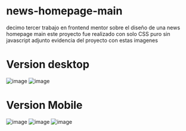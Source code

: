 # news-homepage-main
decimo tercer trabajo en frontend mentor sobre el diseño de una news homepage main este proyecto fue realizado con solo CSS puro sin javascript adjunto evidencia
del proyecto con estas imagenes 

# Version desktop 

![image](https://user-images.githubusercontent.com/106981529/204061051-4d8e11d3-56c5-427a-8fe0-68e0d10f2866.png)
![image](https://user-images.githubusercontent.com/106981529/204061148-296ac05e-f18f-4187-bd26-495bfc5c2e5d.png)


# Version Mobile 

![image](https://user-images.githubusercontent.com/106981529/204061092-5c6445a3-bf53-4f10-8f3e-6e4ac3b84ea6.png)
![image](https://user-images.githubusercontent.com/106981529/204061103-8aef7bfe-944c-4e62-b2e8-cbe332029592.png)
![image](https://user-images.githubusercontent.com/106981529/204061115-113c8e58-852b-4f07-958b-3f1797614559.png)

